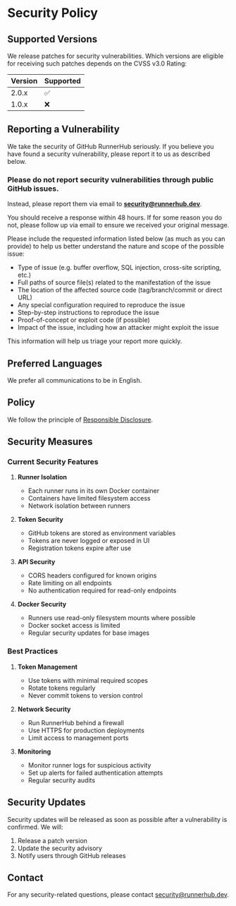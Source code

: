 # Security Policy

## Supported Versions

We release patches for security vulnerabilities. Which versions are eligible for receiving such patches depends on the CVSS v3.0 Rating:

| Version | Supported          |
| ------- | ------------------ |
| 2.0.x   | :white_check_mark: |
| 1.0.x   | :x:                |

## Reporting a Vulnerability

We take the security of GitHub RunnerHub seriously. If you believe you have found a security vulnerability, please report it to us as described below.

### Please do not report security vulnerabilities through public GitHub issues.

Instead, please report them via email to **security@runnerhub.dev**.

You should receive a response within 48 hours. If for some reason you do not, please follow up via email to ensure we received your original message.

Please include the requested information listed below (as much as you can provide) to help us better understand the nature and scope of the possible issue:

- Type of issue (e.g. buffer overflow, SQL injection, cross-site scripting, etc.)
- Full paths of source file(s) related to the manifestation of the issue
- The location of the affected source code (tag/branch/commit or direct URL)
- Any special configuration required to reproduce the issue
- Step-by-step instructions to reproduce the issue
- Proof-of-concept or exploit code (if possible)
- Impact of the issue, including how an attacker might exploit the issue

This information will help us triage your report more quickly.

## Preferred Languages

We prefer all communications to be in English.

## Policy

We follow the principle of [Responsible Disclosure](https://en.wikipedia.org/wiki/Responsible_disclosure).

## Security Measures

### Current Security Features

1. **Runner Isolation**
   - Each runner runs in its own Docker container
   - Containers have limited filesystem access
   - Network isolation between runners

2. **Token Security**
   - GitHub tokens are stored as environment variables
   - Tokens are never logged or exposed in UI
   - Registration tokens expire after use

3. **API Security**
   - CORS headers configured for known origins
   - Rate limiting on all endpoints
   - No authentication required for read-only endpoints

4. **Docker Security**
   - Runners use read-only filesystem mounts where possible
   - Docker socket access is limited
   - Regular security updates for base images

### Best Practices

1. **Token Management**
   - Use tokens with minimal required scopes
   - Rotate tokens regularly
   - Never commit tokens to version control

2. **Network Security**
   - Run RunnerHub behind a firewall
   - Use HTTPS for production deployments
   - Limit access to management ports

3. **Monitoring**
   - Monitor runner logs for suspicious activity
   - Set up alerts for failed authentication attempts
   - Regular security audits

## Security Updates

Security updates will be released as soon as possible after a vulnerability is confirmed. We will:

1. Release a patch version
2. Update the security advisory
3. Notify users through GitHub releases

## Contact

For any security-related questions, please contact security@runnerhub.dev.